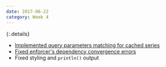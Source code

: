 ```yaml
---
date: 2017-06-22
category: Week 4
---
```


{:.details}
- [Implemented query parameters matching for cached series](https://github.com/antego/series-rest-api-cache/commit/7b5a26fab2f143abdd6b4f3abbbc82b470260968)
- [Fixed enforcer's dependency convergence errors](https://github.com/antego/series-rest-api-cache/commit/8152347c6d8ef92162a03d89a9d0528389ab5e18)
- Fixed styling and `println()` output 
